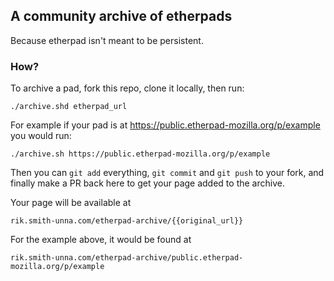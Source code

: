## A community archive of etherpads

Because etherpad isn't meant to be persistent.

### How?

To archive a pad, fork this repo, clone it locally, then run:

```
./archive.shd etherpad_url
```

For example if your pad is at https://public.etherpad-mozilla.org/p/example you would run:

```
./archive.sh https://public.etherpad-mozilla.org/p/example

```

Then you can `git add` everything, `git commit` and `git push` to your fork, and finally make a PR back here to get your page added to the archive.

Your page will be available at

```
rik.smith-unna.com/etherpad-archive/{{original_url}}
```

For the example above, it would be found at

```
rik.smith-unna.com/etherpad-archive/public.etherpad-mozilla.org/p/example

```
